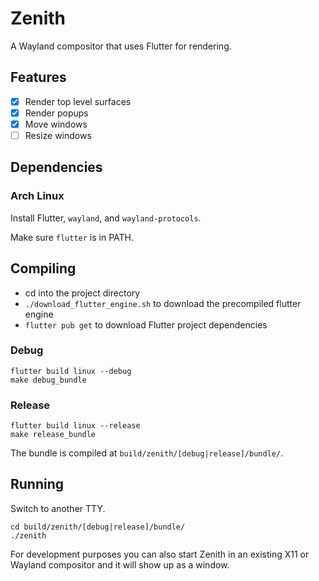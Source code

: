 # Zenith

A Wayland compositor that uses Flutter for rendering.

## Features

- [x] Render top level surfaces
- [x] Render popups
- [x] Move windows
- [ ] Resize windows

## Dependencies

### Arch Linux

Install Flutter, `wayland`, and `wayland-protocols`.

Make sure `flutter` is in PATH.

## Compiling

- cd into the project directory
- `./download_flutter_engine.sh` to download the precompiled flutter engine
- `flutter pub get` to download Flutter project dependencies

### Debug

```
flutter build linux --debug
make debug_bundle
```

### Release

```
flutter build linux --release
make release_bundle
```

The bundle is compiled at `build/zenith/[debug|release]/bundle/`.

## Running

Switch to another TTY.

```
cd build/zenith/[debug|release]/bundle/
./zenith
```

For development purposes you can also start Zenith in an existing X11 or Wayland compositor and it will show up as a
window.